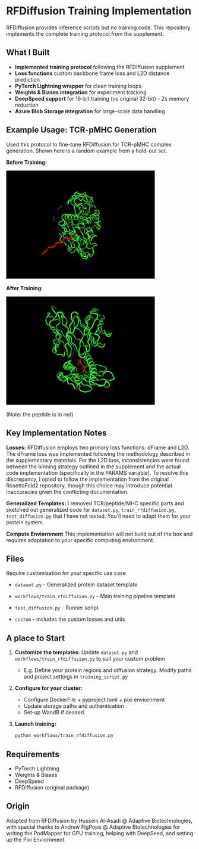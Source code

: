 # RFDiffusion Training Implementation

RFDiffusion provides inference scripts but no training code. This repository implements the complete training protocol from the supplement.

## What I Built

- **Implemented training protocol** following the RFDiffusion supplement
- **Loss functions** custom backbone frame loss and L2D distance prediction  
- **PyTorch Lightning wrapper** for clean training loops
- **Weights & Biases integration** for experiment tracking
- **DeepSpeed support** for 16-bit training (vs original 32-bit) - 2x memory reduction
- **Azure Blob Storage integration** for large-scale data handling

## Example Usage: TCR-pMHC Generation

Used this protocol to fine-tune RFDiffusion for TCR-pMHC complex generation. Shown here is a random example from a hold-out set.

**Before Training:**

<img src="gifs/\ basemodel.gif" alt="Before Training" width="400"/>

**After Training:** 

<img src="gifs/\ trainedmodel.gif" alt="After Training" width="400"/>

(Note: the peptide is in red)

## Key Implementation Notes

**Losses:** RFDiffusion employs two primary loss functions: dFrame and L2D. The dFrame loss was implemented following the methodology described in the supplementary materials. For the L2D loss, inconsistencies were found between the binning strategy outlined in the supplement and the actual code implementation (specifically in the PARAMS variable). To resolve this discrepancy, I opted to follow the implementation from the original RosettaFold2 repository, though this choice may introduce potential inaccuracies given the conflicting documentation.

**Generalized Templates:** I removed TCR/peptide/MHC specific parts and sketched out generalized code for `dataset.py`, `train_rfdiffusion.py`, `test_diffusion.py` that I have not tested. You'll need to adapt them for your protein system.

**Compute Enviornment** This implementation will not build out of the box and requires adaptation to your specific computing environment.

## Files

Require customization for your specific use case
- `dataset.py` - Generalized protein dataset template
- `workflows/train_rfdiffusion.py` - Main training pipeline template
- `test_diffusion.py` - Runner script


- `custom` - includes the custom losses and utils

## A place to Start

1. **Customize the templates:**
   Update `dataset.py` and `workflows/train_rfdiffusion.py` to suit your custom problem
   - E.g. Define your protein regions and diffusion strategy. Modify paths and project settings in `training_script.py`

2. **Configure for your cluster:**
   - Configure DockerFile + pyproject.toml + pixi enviornment
   - Update storage paths and authentication
   - Set-up WandB if desired.

4. **Launch training:**
   ```bash
   python workflows/train_rfdiffusion.py
   ```

## Requirements

- PyTorch Lightning
- Weights & Biases  
- DeepSpeed
- RFDiffusion (original package)

## Origin

Adapted from RFDiffusion by Hussein Al-Asadi @ Adaptive Biotechnologies, with special thanks to Andrew FigPope @ Adaptive Biotechnologies for writing the PodMapper for GPU training, helping with DeepSeed, and setting up the Pixi Enviornment.
